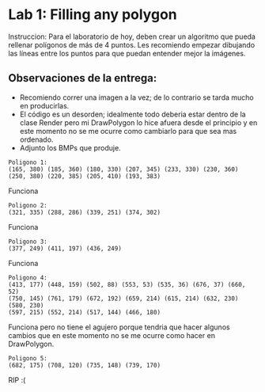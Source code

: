 # Lab 1: Filling any polygon
Instruccion: Para el laboratorio de hoy, deben crear un algoritmo que pueda rellenar polígonos de más de 4 puntos. Les recomiendo empezar dibujando las líneas entre los puntos para que puedan entender mejor la imágenes.

## Observaciones de la entrega:
* Recomiendo correr una imagen a la vez; de lo contrario se tarda mucho en producirlas. 
* El código es un desorden; idealmente todo deberia estar dentro de la clase Render pero mi DrawPolygon lo hice afuera desde el principio y en este momento no se me ocurre como cambiarlo para que sea mas ordenado.
* Adjunto los BMPs que produje. 

```
Poligono 1:
(165, 380) (185, 360) (180, 330) (207, 345) (233, 330) (230, 360) (250, 380) (220, 385) (205, 410) (193, 383)
```
Funciona

```
Poligono 2:
(321, 335) (288, 286) (339, 251) (374, 302)
```
Funciona
```
Poligono 3:
(377, 249) (411, 197) (436, 249)
```
Funciona

```
Poligono 4:
(413, 177) (448, 159) (502, 88) (553, 53) (535, 36) (676, 37) (660, 52)
(750, 145) (761, 179) (672, 192) (659, 214) (615, 214) (632, 230) (580, 230)
(597, 215) (552, 214) (517, 144) (466, 180)
```
Funciona pero no tiene el agujero porque tendria que hacer algunos cambios que en este momento no se me ocurre como hacer en DrawPolygon.

```
Poligono 5:
(682, 175) (708, 120) (735, 148) (739, 170)
```
RIP :(
